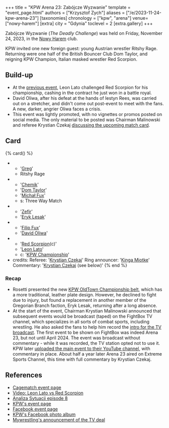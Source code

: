 +++
title = "KPW Arena 23: Zabójcze Wyzwanie"
template = "event_page.html"
authors = ["Krzysztof Zych"]
aliases = ["/e/2023-11-24-kpw-arena-23"]
[taxonomies]
chronology = ["kpw", "arena"]
venue=["nowy-harem"]
[extra]
city = "Gdynia"
toclevel = 2
[extra.gallery]
+++

Zabójcze Wyzwanie (_The Deadly Challenge_) was held on Friday, November 24, 2023, in the [Nowy Harem](@/v/atlantic-nh-gdynia.md) club.

KPW invited one new foreign guest: young Austrian wrestler Ritshy Rage. Returning were one half of the British Bouncer Club Dom Taylor, and reigning KPW Champion, Italian masked wrestler Red Scorpion.

## Build-up

* At the [previous event](@/e/kpw/2023-08-18-kpw-godzina-zero-2023.md), Leon Lato challenged Red Scorpion for his championship, cashing in the contract he just won in a battle royal.
* David Oliwa, after his defeat at the hands of Iestyn Rees, was carried out on a stretcher, and didn't come out post-event to meet with the fans. A new, darker, angrier Oliwa faces a crisis.
* This event was lightly promoted, with no vignettes or promos posted on social media. The only material to be posted was Chairman Malinowski and referee Krystian Czekaj [discussing the upcoming match card][analiza-8].

## Card

{% card() %}
- - '[Greg](@/w/greg.md)'
  - Ritshy Rage
- - '[Chemik](@/w/chemik.md)'
  - '[Dom Taylor](@/w/dom-taylor.md)'
  - '[Michał Fux](@/w/michal-fux.md)'
  - s: Three Way Match
- - '[Zefir](@/w/zefir.md)'
  - '[Eryk Lesak](@/w/eryk-lesak.md)'
- - '[Filip Fux](@/w/filip-fux.md)'
  - '[David Oliwa](@/w/david-oliwa.md)'
- - '[Red Scorpion](@/w/red-scorpion.md)(c)'
  - '[Leon Lato](@/w/leon-lato.md)'
  - c: '[KPW Championship](@/c/kpw-championship.md)'
- credits:
    Referee: '[Krystian Czekaj](@/w/krystian-czekaj.md)'
    Ring announcer: '[Kinga Miotke](@/w/kinga-miotke.md)'
    Commentary: '[Krystian Czekaj](@/w/krystian-czekaj.md) (see below)'
{% end %}

### Recap

* Rosetti presented the new [KPW OldTown Championship belt](@/c/kpw-old-town-championship.md), which has a more traditional, leather plate design. However, he declined to fight due to injury, but found a replacement in another member of the Gregorian Branch faction, Eryk Lesak, returning after a long absence.
* At the start of the event, Chairman Krystian Malinowski announced that subsequent events would be broadcast (taped) on the FightBox TV channel, which specializes in all sorts of combat sports, including wrestling. He also asked the fans to help him record the [intro for the TV broadcast][tv-intro]. The first event to be shown on FightBox was indeed Arena 23, but not until April 2024. The event was broadcast without commentary - while it was recorded, the TV station opted not to use it. KPW later [uploaded the main event to their YouTube channel][lato-vs-scorpion], with commentary in place. About half a year later Arena 23 aired on Extreme Sports Channel, this time with full commentary by Krystian Czekaj.

## References

* [Cagematch event page](https://www.cagematch.net/?id=1&nr=381101)
* [Video: Leon Lato vs Red Scorpion][lato-vs-scorpion]
* [Analiza Sytuacji episode 8][analiza-8]
* [KPW's event page](https://kpwrestling.pl/events/kpw-arena-23/)
* [Facebook event page](https://www.facebook.com/events/3275535389403174/)
* [KPW's Facebook photo album](https://www.facebook.com/media/set/?set=a.680252257567350)
* [Mywrestling's announcement of the TV deal](https://mywrestling.com.pl/big-news-kombat-pro-wrestling-w-tv/)

[analiza-8]: https://www.youtube.com/watch?v=m95lInSi6UE
[tv-intro]: https://www.youtube.com/watch?v=_iFckC_Y91o
[lato-vs-scorpion]: https://www.youtube.com/watch?v=U0dykUP3Rlw
